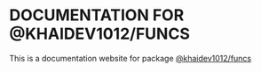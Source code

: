 # DOCUMENTATION FOR @KHAIDEV1012/FUNCS

This is a documentation website for package [@khaidev1012/funcs](https://package/@khaidev1012/funcs)
